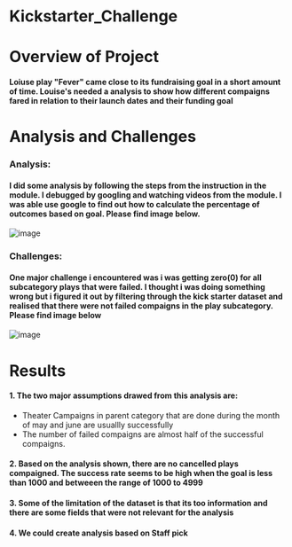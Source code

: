 # Kickstarter_Challenge

# Overview of Project
#### Loiuse play "Fever" came close to its fundraising goal in a short amount of time. Louise's needed a analysis to show how different compaigns fared in relation to their launch dates and their funding goal

# Analysis and Challenges
### Analysis:
#### I did some analysis by following the steps from the instruction in the module. I debugged by googling and watching videos from the module. I was able use google to find out how to calculate the percentage of outcomes based on goal. Please find image below.
![image](https://user-images.githubusercontent.com/22004826/111824780-a2197400-88b4-11eb-811b-18e3d4025b04.png)

### Challenges: 
#### One major challenge i encountered was i was getting zero(0) for all subcategory plays that were failed. I thought i was doing something wrong but i figured it out by filtering through the kick starter dataset and realised that there were not failed compaigns in the play subcategory. Please find image below
![image](https://user-images.githubusercontent.com/22004826/111826318-89aa5900-88b6-11eb-8bf9-eda17c2a594b.png)


# Results
#### 1. The two major assumptions drawed from this analysis are: 
- Theater Campaigns in parent category that are done during the month of may and june are usuallly successfully
- The number of failed compaigns are almost half of the successful compaigns. 
#### 2. Based on the analysis shown, there are no cancelled plays compaigned. The success rate seems to be high when the goal is less than 1000 and betweeen the range of 1000 to 4999
#### 3. Some of the limitation of the dataset is that its too information and there are some fields that were not relevant for the analysis
#### 4. We could create analysis based on Staff pick



